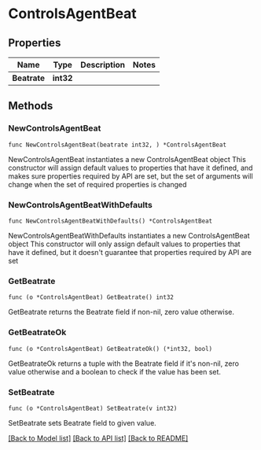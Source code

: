 # ControlsAgentBeat

## Properties

Name | Type | Description | Notes
------------ | ------------- | ------------- | -------------
**Beatrate** | **int32** |  | 

## Methods

### NewControlsAgentBeat

`func NewControlsAgentBeat(beatrate int32, ) *ControlsAgentBeat`

NewControlsAgentBeat instantiates a new ControlsAgentBeat object
This constructor will assign default values to properties that have it defined,
and makes sure properties required by API are set, but the set of arguments
will change when the set of required properties is changed

### NewControlsAgentBeatWithDefaults

`func NewControlsAgentBeatWithDefaults() *ControlsAgentBeat`

NewControlsAgentBeatWithDefaults instantiates a new ControlsAgentBeat object
This constructor will only assign default values to properties that have it defined,
but it doesn't guarantee that properties required by API are set

### GetBeatrate

`func (o *ControlsAgentBeat) GetBeatrate() int32`

GetBeatrate returns the Beatrate field if non-nil, zero value otherwise.

### GetBeatrateOk

`func (o *ControlsAgentBeat) GetBeatrateOk() (*int32, bool)`

GetBeatrateOk returns a tuple with the Beatrate field if it's non-nil, zero value otherwise
and a boolean to check if the value has been set.

### SetBeatrate

`func (o *ControlsAgentBeat) SetBeatrate(v int32)`

SetBeatrate sets Beatrate field to given value.



[[Back to Model list]](../README.md#documentation-for-models) [[Back to API list]](../README.md#documentation-for-api-endpoints) [[Back to README]](../README.md)


